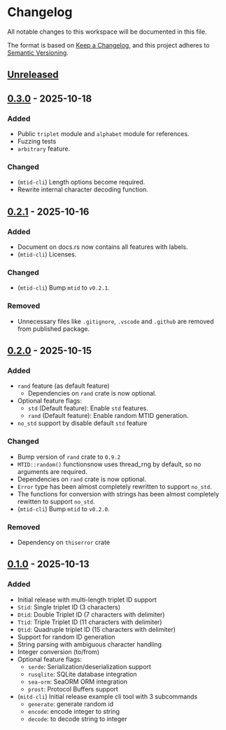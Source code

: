 # Changelog

All notable changes to this workspace will be documented in this file.

The format is based on [Keep a Changelog](https://keepachangelog.com/en/1.0.0/),
and this project adheres to [Semantic Versioning](https://semver.org/spec/v2.0.0.html).

## [Unreleased]

## [0.3.0] - 2025-10-18

### Added

- Public `triplet` module and `alphabet` module for references.
- Fuzzing tests
- `arbitrary` feature.

### Changed

- (`mtid-cli`) Length options become required.
- Rewrite internal character decoding function.

## [0.2.1] - 2025-10-16

### Added
- Document on docs.rs now contains all features with labels.
- (`mtid-cli`) Licenses.

### Changed
- (`mtid-cli`) Bump `mtid` to `v0.2.1`.

### Removed
- Unnecessary files like `.gitignore`, `.vscode` and `.github` are removed from published package.

## [0.2.0] - 2025-10-15

### Added

- `rand` feature (as default feature)
  - Dependencies on `rand` crate is now optional.
- Optional feature flags:
  - `std` (Default feature): Enable `std` features.
  - `rand` (Default feature): Enable random MTID generation. 
- `no_std` support by disable default `std` feature

### Changed

- Bump version of `rand` crate to `0.9.2`
- `MTID::random()` functionsnow uses thread_rng by default, so no arguments are required.
- Dependencies on `rand` crate is now optional.
- `Error` type has been almost completely rewritten to support `no_std`.
- The functions for conversion with strings has been almost completely rewitten to support `no_std`.
- (`mtid-cli`) Bump `mtid` to `v0.2.0`.

### Removed
- Dependency on `thiserror` crate

## [0.1.0] - 2025-10-13

### Added

- Initial release with multi-length triplet ID support
- `Stid`: Single triplet ID (3 characters)
- `Dtid`: Double Triplet ID (7 characters with delimiter)
- `Ttid`: Triple Triplet ID (11 characters with delimiter)
- `Qtid`: Quadruple triplet ID (15 characters with delimiter)
- Support for random ID generation
- String parsing with ambiguous character handling
- Integer conversion (to/from)
- Optional feature flags:
  - `serde`: Serialization/deserialization support
  - `rusqlite`: SQLite database integration
  - `sea-orm`: SeaORM ORM integration
  - `prost`: Protocol Buffers support
- (`mitd-cli`) Initial release example cli tool with 3 subcommands
  - `generate`: generate random id
  - `encode`: encode integer to string
  - `decode`: to decode string to integer

[Unreleased]: https://github.com/fluo10/mtid/compare/v0.3.0...HEAD
[0.3.0]: https://github.com/fluo10/mtid/compare/v0.2.1...v0.3.0
[0.2.1]: https://github.com/fluo10/mtid/compare/v0.2.0...v0.2.1
[0.2.0]: https://github.com/fluo10/mtid/compare/v0.1.0...v0.2.0
[0.1.0]: https://github.com/fluo10/mtid/releases/tag/v0.1.0
